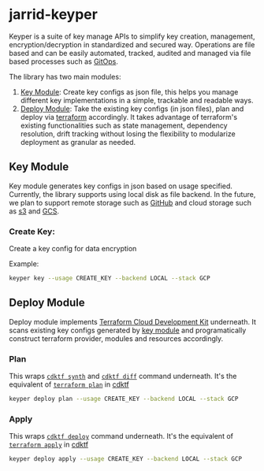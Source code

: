 # jarrid-keyper

Keyper is a suite of key manage APIs to simplify key creation, management, encryption/decryption in standardized
and secured way. Operations are file based and can be easily automated, tracked, audited and managed via file based
processes such as [GitOps](https://github.com/topics/gitops).

The library has two main modules:

1. [Key Module](#key-module): Create key configs as json file, this helps you manage different key implementations
   in a simple, trackable and readable ways.
2. [Deploy Module](#deploy-module): Take the existing key configs (in json files), plan and deploy
   via [terraform](https://www.terraform.io/) accordingly. It
   takes advantage of terraform's existing functionalities such as state management, dependency resolution, drift
   tracking
   without losing the flexibility to modularize deployment as granular as needed.

## Key Module

Key module generates key configs in json based on usage specified. Currently, the library supports using local disk as
file
backend. In the future, we plan to support remote storage such as [GitHub](https://github.com/) and cloud storage such
as [s3](https://aws.amazon.com/s3/)
and [GCS](https://cloud.google.com/storage).

### Create Key:

Create a key config for data encryption

Example:

```bash
keyper key --usage CREATE_KEY --backend LOCAL --stack GCP
```

## Deploy Module

Deploy module implements [Terraform Cloud Development Kit](https://developer.hashicorp.com/terraform/cdktf) underneath.
It scans existing key configs generated by [key module](#key-module) and programatically construct terraform provider,
modules and
resources accordingly.

### Plan

This wraps [`cdktf synth`](https://developer.hashicorp.com/terraform/cdktf/cli-reference/commands#synth)
and [`cdktf diff`](https://developer.hashicorp.com/terraform/cdktf/cli-reference/commands#diff) command
underneath. It's the equivalent of [`terraform plan`](https://developer.hashicorp.com/terraform/cli/commands/plan)
in [cdktf]((https://developer.hashicorp.com/terraform/cdktf))

```bash
keyper deploy plan --usage CREATE_KEY --backend LOCAL --stack GCP
```

### Apply

This wraps [`cdktf deploy`](https://developer.hashicorp.com/terraform/cdktf/cli-reference/commands#deploy) command
underneath. It's the equivalent of [`terraform apply`](https://developer.hashicorp.com/terraform/cli/commands/apply)
in [cdktf]((https://developer.hashicorp.com/terraform/cdktf))

```bash
keyper deploy apply --usage CREATE_KEY --backend LOCAL --stack GCP
```
